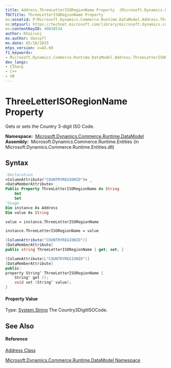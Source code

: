 ```yaml
---
title: Address.ThreeLetterISORegionName Property  (Microsoft.Dynamics.Commerce.Runtime.DataModel)
TOCTitle: ThreeLetterISORegionName Property
ms:assetid: P:Microsoft.Dynamics.Commerce.Runtime.DataModel.Address.ThreeLetterISORegionName
ms:mtpsurl: https://technet.microsoft.com/library/microsoft.dynamics.commerce.runtime.datamodel.address.threeletterisoregionname(v=AX.60)
ms:contentKeyID: 49838534
author: Khairunj
ms.author: daxcpft
ms.date: 05/18/2015
mtps_version: v=AX.60
f1_keywords:
- Microsoft.Dynamics.Commerce.Runtime.DataModel.Address.ThreeLetterISORegionName
dev_langs:
- CSharp
- C++
- VB
---
```


# ThreeLetterISORegionName Property

Gets or sets the Country 3-digit ISO Code.

**Namespace:**  [Microsoft.Dynamics.Commerce.Runtime.DataModel](microsoft-dynamics-commerce-runtime-datamodel-namespace.md)  
**Assembly:**  Microsoft.Dynamics.Commerce.Runtime.Entities (in Microsoft.Dynamics.Commerce.Runtime.Entities.dll)

## Syntax

``` vb
'Declaration
<ColumnAttribute("COUNTRYREGIONID")> _
<DataMemberAttribute> _
Public Property ThreeLetterISORegionName As String
    Get
    Set
'Usage
Dim instance As Address
Dim value As String

value = instance.ThreeLetterISORegionName

instance.ThreeLetterISORegionName = value
```

``` csharp
[ColumnAttribute("COUNTRYREGIONID")]
[DataMemberAttribute]
public string ThreeLetterISORegionName { get; set; }
```

``` c++
[ColumnAttribute(L"COUNTRYREGIONID")]
[DataMemberAttribute]
public:
property String^ ThreeLetterISORegionName {
    String^ get ();
    void set (String^ value);
}
```

#### Property Value

Type: [System.String](https://technet.microsoft.com/library/s1wwdcbf\(v=ax.60\))  
The Country3DigitISOCode.  

## See Also

#### Reference

[Address Class](address-class-microsoft-dynamics-commerce-runtime-datamodel.md)

[Microsoft.Dynamics.Commerce.Runtime.DataModel Namespace](microsoft-dynamics-commerce-runtime-datamodel-namespace.md)

